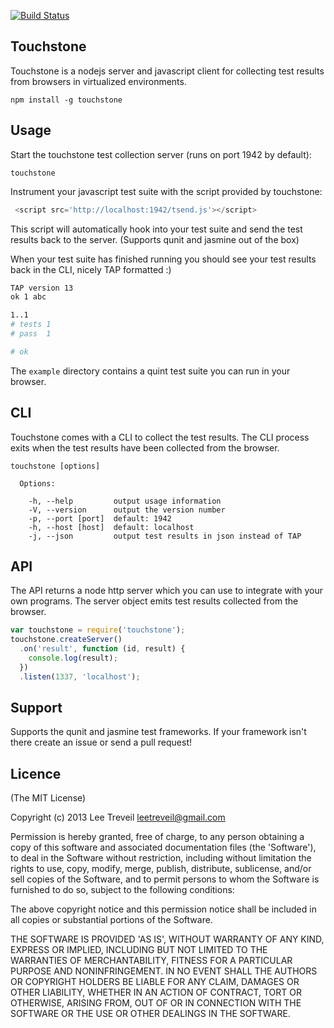 [![Build Status](https://secure.travis-ci.org/leetreveil/touchstone.png)](http://travis-ci.org/leetreveil/touchstone)

Touchstone
-
Touchstone is a nodejs server and javascript client for collecting test results from browsers in virtualized environments.

```
npm install -g touchstone
```

Usage
-

Start the touchstone test collection server (runs on port 1942 by default):

```
touchstone
```

Instrument your javascript test suite with the script provided by touchstone:

```javascript
 <script src='http://localhost:1942/tsend.js'></script>
```

This script will automatically hook into your test suite and send the test results back to the server. (Supports qunit and jasmine out of the box)

When your test suite has finished running you should see your test results back in the CLI, nicely TAP formatted :)

```bash
TAP version 13
ok 1 abc

1..1
# tests 1
# pass  1

# ok
```

The ``example`` directory contains a quint test suite you can run in your browser.

CLI
-

Touchstone comes with a CLI to collect the test results. The CLI process exits when the test results have been collected from the browser.

```
touchstone [options]

  Options:

    -h, --help         output usage information
    -V, --version      output the version number
    -p, --port [port]  default: 1942
    -h, --host [host]  default: localhost
    -j, --json         output test results in json instead of TAP
```


API
-
The API returns a node http server which you can use to integrate with your own programs. The server object emits test results collected from the browser.

```javascript
var touchstone = require('touchstone');
touchstone.createServer()
  .on('result', function (id, result) {
    console.log(result);
  })
  .listen(1337, 'localhost');
```


Support
-
Supports the qunit and jasmine test frameworks. If your framework isn't there create an issue or send a pull request!

Licence
-

(The MIT License)

Copyright (c) 2013 Lee Treveil <leetreveil@gmail.com>

Permission is hereby granted, free of charge, to any person obtaining a copy of this software and associated documentation files (the 'Software'), to deal in the Software without restriction, including without limitation the rights to use, copy, modify, merge, publish, distribute, sublicense, and/or sell copies of the Software, and to permit persons to whom the Software is furnished to do so, subject to the following conditions:

The above copyright notice and this permission notice shall be included in all copies or substantial portions of the Software.

THE SOFTWARE IS PROVIDED 'AS IS', WITHOUT WARRANTY OF ANY KIND, EXPRESS OR IMPLIED, INCLUDING BUT NOT LIMITED TO THE WARRANTIES OF MERCHANTABILITY, FITNESS FOR A PARTICULAR PURPOSE AND NONINFRINGEMENT. IN NO EVENT SHALL THE AUTHORS OR COPYRIGHT HOLDERS BE LIABLE FOR ANY CLAIM, DAMAGES OR OTHER LIABILITY, WHETHER IN AN ACTION OF CONTRACT, TORT OR OTHERWISE, ARISING FROM, OUT OF OR IN CONNECTION WITH THE SOFTWARE OR THE USE OR OTHER DEALINGS IN THE SOFTWARE.
